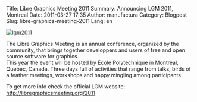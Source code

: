 Title: Libre Graphics Meeting 2011
Summary: Announcing LGM 2011, Montreal
Date: 2011-03-27 17:35
Author: manufactura
Category: Blogpost
Slug: libre-graphics-meeting-2011
Lang: en

[![](http://blog.manufacturaindependente.org/wp-content/uploads/2011/03/lgm2011-210x300.jpg "lgm2011")](http://blog.manufacturaindependente.org/wp-content/uploads/2011/03/lgm2011.jpg)

The Libre Graphics Meeting is an annual conference, organized by the
community, that brings together developpers and users of free and open
source software for graphics.  
This year the event will be hosted by École Polytechnique in Montreal,
Quebec, Canada. Three days full of activities that range from talks,
birds of a feather meetings, workshops and happy mingling among
participants.

To get more info check the official LGM website:
<http://libregraphicsmeeting.org/2011>

